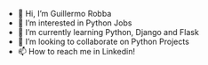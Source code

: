 - 👋 Hi, I’m Guillermo Robba
- 👀 I’m interested in Python Jobs
- 🌱 I’m currently learning Python, Django and Flask
- 💞️ I’m looking to collaborate on Python Projects
- 📫 How to reach me in Linkedin!

<!---
guillerobb/guillerobb is a ✨ special ✨ repository because its `README.md` (this file) appears on your GitHub profile.
You can click the Preview link to take a look at your changes.
--->
